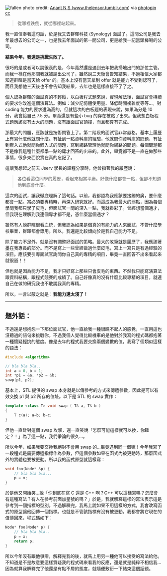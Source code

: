 <!--
[date]: 2014-11-07
[title]: 一個跌倒了站不起來的故事
[name]: i-can-not-pick-up-myself-where-i-have-fallen
[tag]: interview | 面試, RDSS | 研發替代役
[photo]: 
-->

![fallen](http://i.minus.com/jmXL2lKTMgK2w.jpg)
photo credit: <a href="https://www.flickr.com/photos/anantns/6749734085/">Anant N S (www.thelensor.tumblr.com)</a> via <a href="http://photopin.com">photopin</a> <a href="http://creativecommons.org/licenses/by-nc-nd/2.0/">cc</a>

> 從哪裡跌倒，就從哪裡站起來。

我一直信奉著這句話，於是我又去群暉科技 (Synology) 面試了。這間公司是我去年最想去的公司之一，也是我去年面試的第一間公司，更是給我一記當頭棒喝的公司。

**結果今年，我還是挑戰失敗了。**

很巧的是或者可以說很衰的是，今年竟然還是遇到去年把我掃地出門的那位主管。而我一樣在他那關我就被請出公司了，雖然說三天後會告知結果，不過相信大家都知道群暉是當天給 offer 的。基本上沒有當天拿到 offer 就是能力不受到認可了，而且我想他三天後也不會告知我結果，去年也是這樣直接不了了之。

個人認為群暉的面試真的不輕鬆，以白板程式題來說，實現解法後，面試官會持續的要求你改進這個演算法。例如：減少記憶體使用量、降低時間複雜度等等...。對 coding 能力的要求還滿高的，但就這次的白板題的表現來說，如果滿分是 10 分，我會給自己 7.5 分。畢竟還是有些小 bug 的存在被點了出來。但我想白板程式題應該沒有太大的問題，沒有跟面試官頂撞，而且都算有完成。

那最大的問題，應該就是技術問答上了。第二階段的面試官非常嚴格，基本上履歷上有寫什麼他就問什麼。有扯到一點資料庫的經驗，他就問你資料庫的問題，有扯到嵌入式他就問你嵌入式的問題，寫到網路管理他就問你網路的問題。每個問題都不是像我這種什麼都學一點的庸才回答的出來的。此外，畢竟都不是一直在做那些事情，很多東西說實在真的忘記了。

這讓我想起之前去 Jserv 學長的課程分享時，他曾指著我的履歷說：

> 各位看這位同學的履歷，看起來相當平庸。好像什麼都會一點，但卻不知道他到底會什麼。

這次的面試，讓我徹底理解了這句話。以前，我都認為我應該要接觸的廣，要什麼都會一點。當必須要專精時，再深入研究就好。而這成為我最大的弱點，因為每個學問我都只學了皮毛，但面試官一問的深入一點，我就掛彩了。曾經想當個通才，但我現在理解到我連個專才都不是，憑什麼當個通才？

雖然有人說群暉很看血統，但我認為如果是個真的有能力的人來面試，不管什麼學校畢業，群暉都會錄用。所以，我還是比較傾向於是我自己能力不足。

除了能力不足外，就是沒有調整好面試的策略。最大的敗筆就是履歷了，我應該著墨在我專長的部分。而不是寫上一些曾經做過什麼皮毛，寫上一寫只是有過經驗的項目。應該要引導面試官詢問你自己真的專精的項目，畢竟一直回答不出來看起來就很遜！！

但也就是因為能力不足，我才只好寫上那些只會皮毛的東西。不然我只能寫演算法跟資料結構，跟程式競賽的成績了。自己好像真的沒有什麼比較專精的項目，就連自己在做的研究我也不敢說我真的專精。

所以，一言以蔽之就是：**我能力還太淺了！**

---

題外話：
------

不過還是想抱怨一下那位面試官，他一直給我一種很瞧不起人的感覺，一直用這也沒聽過的語句來挑戰你。不過我個人覺得比較機車的是他對於我寫的程式碼都抱著一種懷疑輕挑的態度。像是去年的程式我要交換兩個變數的值，我寫了個類似這樣的語法：

```c++
#include <algorithm>

// bla bla bla..
int a = 0, b = 1;
int *p1 = &a, *p2 = &b;
sawp(p1, p2);
```

基本上，STL 提供的 swap 本身就是以傳參考的方式來傳遞參數，因此是可以有效交換 p1 與 p2 所存的位址。以下是 STL 的 swap 實作：

```c++
template <class T> void swap ( T& a, T& b )
{
	T c(a); a=b; b=c;
}
```

但他一直針對這個 swap 攻擊，還一直笑說「怎麼可能這樣就可以換，你確定？！」為了這一點，我們爭論的很久...。

所以今年，如果我要交換我絕對不會用 swap 的...畢竟遇到同一個嘛！今年我寫了一段程式是需要傳遞指標作為參數，但這個參數如果在函式內被更動時，那麼函式外的實體也要被更動。所以我的函式原型就這樣寫：

```c++
void foo(Node* &p) {
	// bla bla bla...
	p = x;
}
```

於是他又開始笑...說「你到底在寫 C 還是 C++ 啊？C++ 可以這樣寫嗎？怎麼會有這種寫法？有人在參考前面加星號的嗎？」於是，我就解釋這樣的寫法表示這是參考到一個指標的型別。不過解釋完，我馬上說如果不用這樣的方式，我會改寫函式的原型讓他回傳一個指標。也就是不管該指標有沒有被更動，我都會將它現在的值傳回來，程式碼如下：

```c++
Node* foo(Node* p) {
	// bla bla bla..
	p = x;
	return p;
}
```

所以今年沒有跟他爭辯，解釋完我的後，就馬上用另一種他可以接受的寫法給他。不知道是不是故意要這樣質疑我的程式碼來看我的反應，還是就是純粹不相信我...因為就算我解釋完了他還是有點不屑的態度，就隨便敷衍一下結束這個話題。
